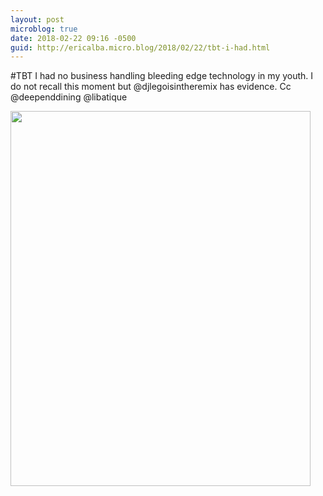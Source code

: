 ```yaml
---
layout: post
microblog: true
date: 2018-02-22 09:16 -0500
guid: http://ericalba.micro.blog/2018/02/22/tbt-i-had.html
---
```

#TBT I had no business handling bleeding edge technology in my youth. I do not recall this moment but @djlegoisintheremix has evidence. Cc @deependdining @libatique

<img src="http://micro.ericalba.com/uploads/2018/3e39afb157.jpg" width="480" height="600" />
